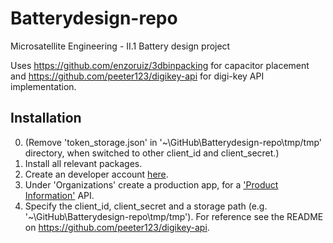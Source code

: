 # Batterydesign-repo
 Microsatellite Engineering - II.1 Battery design project

Uses https://github.com/enzoruiz/3dbinpacking for capacitor placement and https://github.com/peeter123/digikey-api for digi-key API implementation.

## Installation
0. (Remove 'token_storage.json' in '~\GitHub\Batterydesign-repo\tmp/tmp' directory, when switched to other client_id and client_secret.)
1. Install all relevant packages.
2. Create an developer account [here](https://developer.digikey.com/). 
3. Under 'Organizations' create a production app, for a ['Product Information'](https://developer.digikey.com/products/product-information) API.
4. Specify the client_id, client_secret and a storage path (e.g. '~\GitHub\Batterydesign-repo\tmp/tmp'). For reference see the README on https://github.com/peeter123/digikey-api.
